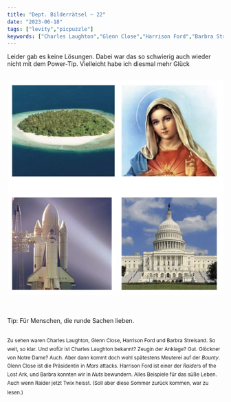 ```yaml
---
title: "Dept. Bilderrätsel – 22"
date: "2023-06-18"
tags: ["levity","picpuzzle"]
keywords: ["Charles Laughton","Glenn Close","Harrison Ford","Barbra Streisand"]
---
```

Leider gab es keine Lösungen. Dabei war das so schwierig auch wieder nicht mit dem Power-Tip. Vielleicht habe ich diesmal mehr Glück

<br/>

<img  src="/assets/img/picpuzzle22.webp" alt="Bilderrätsel22 ">

<br/>
<br/>
<br/>

Tip: Für Menschen, die runde Sachen lieben.
<br/>
<br/>

<sup>Zu sehen waren Charles Laughton, Glenn Close, Harrison Ford und Barbra Streisand. So weit, so klar. Und wofür ist Charles Laughton bekannt? Zeugin der Anklage? Gut. Glöckner von Notre Dame? Auch. Aber dann kommt doch wohl spätestens Meuterei auf der <i>Bounty</i>. Glenn Close ist die Präsidentin in <i>Mars</i> attacks. Harrison Ford ist einer der <i>Raider</i>s of the Lost Ark, und Barbra konnten wir in <i>Nuts</i> bewundern. Alles Beispiele für das süße Leben. Auch wenn Raider jetzt Twix heisst. (Soll aber diese Sommer zurück kommen, war zu lesen.)
<sup>